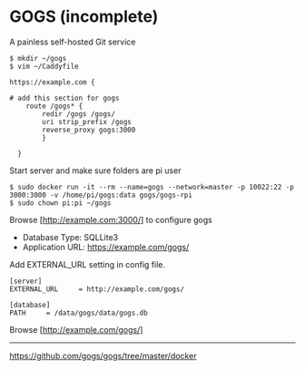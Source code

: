 # GOGS (incomplete)
A painless self-hosted Git service

```
$ mkdir ~/gogs
$ vim ~/Caddyfile

https://example.com {

# add this section for gogs
	route /gogs* {
		redir /gogs /gogs/
		uri strip_prefix /gogs
		reverse_proxy gogs:3000
		}
	
  }
```

Start server and make sure folders are pi user 
```
$ sudo docker run -it --rm --name=gogs --network=master -p 10022:22 -p 3000:3000 -v /home/pi/gogs:data gogs/gogs-rpi
$ sudo chown pi:pi ~/gogs
```

Browse [http://example.com:3000/]  to configure gogs
- Database Type: SQLLite3
- Application URL: https://example.com/gogs/

 Add EXTERNAL_URL setting in config file.
```
[server]
EXTERNAL_URL     = http://example.com/gogs/

[database]
PATH     = /data/gogs/data/gogs.db
```

Browse [http://example.com/gogs/]

----------------------
https://github.com/gogs/gogs/tree/master/docker
